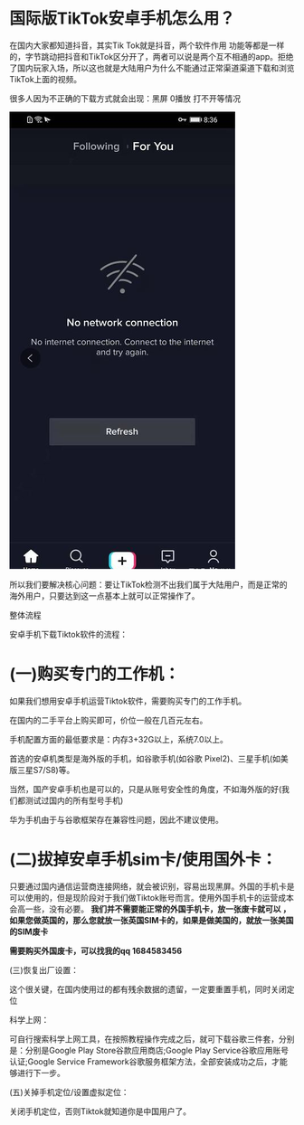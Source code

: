 # 国际版TikTok安卓手机怎么用？

在国内大家都知道抖音，其实Tik Tok就是抖音，两个软件作用 功能等都是一样的，字节跳动把抖音和TikTok区分开了，两者可以说是两个互不相通的app。拒绝了国内玩家入场，所以这也就是大陆用户为什么不能通过正常渠道渠道下载和浏览TikTok上面的视频。



很多人因为不正确的下载方式就会出现：黑屏 0播放 打不开等情况

![](../images/6441463570590685718.png)

所以我们要解决核心问题：要让TikTok检测不出我们属于大陆用户，而是正常的海外用户，只要达到这一点基本上就可以正常操作了。



整体流程



安卓手机下载Tiktok软件的流程：

# (一)购买专门的工作机：



如果我们想用安卓手机运营Tiktok软件，需要购买专门的工作手机。



在国内的二手平台上购买即可，价位一般在几百元左右。



手机配置方面的最低要求是：内存3+32G以上，系统7.0以上。



首选的安卓机类型是海外版的手机，如谷歌手机(如谷歌 Pixel2)、三星手机(如美版三星S7/S8)等。



当然，国产安卓手机也是可以的，只是从账号安全性的角度，不如海外版的好(我们都测试过国内的所有型号手机)



华为手机由于与谷歌框架存在兼容性问题，因此不建议使用。







# (二)拔掉安卓手机sim卡/使用国外卡：



只要通过国内通信运营商连接网络，就会被识别，容易出现黑屏。外国的手机卡是可以使用的，但是现阶段对于我们做Tiktok账号而言。使用外国手机卡的运营成本会高一些，没有必要。
**我们并不需要能正常的外国手机卡，放一张废卡就可以 ，如果您做英国的，那么您就放一张英国SIM卡的，如果是做美国的，就放一张美国的SIM废卡**

**需要购买外国废卡，可以找我的qq 1684583456**

(三)恢复出厂设置：



这个很关键，在国内使用过的都有残余数据的遗留，一定要重置手机，同时关闭定位



科学上网：



可自行搜索科学上网工具，在按照教程操作完成之后，就可下载谷歌三件套，分别是：分别是Google Play Store谷款应用商店;Google Play Service谷歌应用账号认证;Google Service Framework谷歌服务框架方法，全部安装成功之后，才能够进行下一步。



(五)关掉手机定位/设置虚拟定位：



关闭手机定位，否则Tiktok就知道你是中国用户了。

